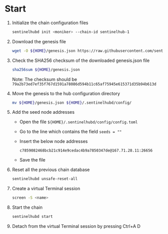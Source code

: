 # Start

1. Initialize the chain configuration files

    ``` sh
    sentinelhubd init <moniker> --chain-id sentinelhub-1
    ```

2. Download the genesis file

    ``` sh
    wget -O ${HOME}/genesis.json https://raw.githubusercontent.com/sentinel-official/launch/sentinelhub-1/sentinelhub-1/genesis.json
    ```

3. Check the SHA256 checksum of the downloaded genesis.json file

    ``` sh
    sha256sum ${HOME}/genesis.json
    ```

    Note: The checksum should be `79a2b73ed7ef35f767d1591a78086d594b11c65af75945e615371d35b94b613d`

4. Move the genesis to the hub configuration directory

    ``` sh
    mv ${HOME}/genesis.json ${HOME}/.sentinelhubd/config/
    ```

5. Add the seed node addresses

    * Open the file `${HOME}/.sentinelhubd/config/config.toml`
    * Go to the line which contains the field `seeds = ""`
    * Insert the below node addresses

        ``` text
        c7859082468bcb21c914e9cedac4b9a7850347de@167.71.28.11:26656
        ```

    * Save the file

6. Reset all the previous chain database

    ``` sh
    sentinelhubd unsafe-reset-all
    ```

7. Create a virtual Terminal session

    ``` sh
    screen -S <name>
    ```

8. Start the chain

    ``` sh
    sentinelhubd start
    ```

9. Detach from the virtual Terminal session by pressing Ctrl+A D
